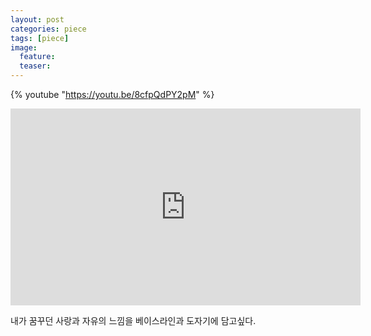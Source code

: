 ```yaml
---
layout: post
categories: piece
tags: [piece]
image:
  feature:
  teaser:
---
```


{% youtube "https://youtu.be/8cfpQdPY2pM" %}

<iframe width="560" height="315" src="https://www.youtube.com/embed/VJejjOOR4IU" frameborder="0" allowfullscreen></iframe>

내가 꿈꾸던 사랑과 자유의 느낌을 베이스라인과 도자기에 담고싶다.
